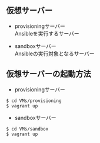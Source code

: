 
## 仮想サーバー

- provisioningサーバー  
Ansibleを実行するサーバー

- sandboxサーバー  
Ansibleの実行対象となるサーバー

## 仮想サーバーの起動方法

- provisioningサーバー  
```
$ cd VMs/provisioning
$ vagrant up
```

- sandboxサーバー  
```
$ cd VMs/sandbox
$ vagrant up
```